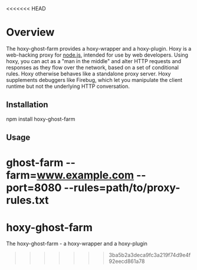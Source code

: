 <<<<<<< HEAD
# Overview

The hoxy-ghost-farm provides a hoxy-wrapper and a hoxy-plugin. Hoxy is a web-hacking proxy for [node.js](http://nodejs.org/), intended for use by web developers. Using hoxy, you can act as a "man in the middle" and alter HTTP requests and responses as they flow over the network, based on a set of conditional rules. Hoxy otherwise behaves like a standalone proxy server. Hoxy supplements debuggers like Firebug, which let you manipulate the client runtime but not the underlying HTTP conversation.

## Installation

npm install hoxy-ghost-farm

## Usage

ghost-farm --farm=www.example.com --port=8080 --rules=path/to/proxy-rules.txt
=======
hoxy-ghost-farm
===============

The hoxy-ghost-farm - a hoxy-wrapper and a hoxy-plugin
>>>>>>> 3ba5b2a3deca9fc3a219f74d9e4f92eecd861a78
